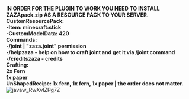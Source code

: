 **IN ORDER FOR THE PLUGIN TO WORK YOU NEED TO INSTALL ZAZApack.zip AS A RESOURCE PACK TO YOUR SERVER. </br>
CustomResourcePack: </br>
  -Item: minecraft:stick </br>
  -CustomModelData: 420 </br>
Commands: </br>
  -/joint | "zaza.joint" permission </br>
  -/helpzaza - help on how to craft joint and get it via /joint command </br>
  -/creditszaza - credits </br>
Crafting: </br>
  2x Fern </br>
  1x paper </br>
  UnShapedRecipe: 1x fern, 1x fern, 1x paper | the order does not matter.** </br>
![javaw_RwXvlZPg7Z](https://github.com/zdridox/ZAZAplugin/assets/63424365/c6089477-fd66-4b4e-80eb-2e81e8d3602f)
